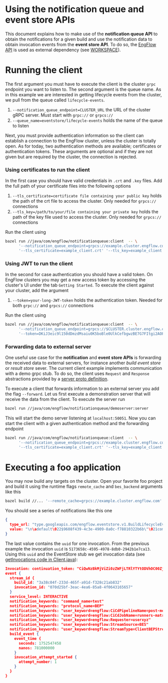 # Using the notification queue and event store APIs

This document explains how to make use of the **notification queue API** to
obtain the notifications for a given build and use the notification data
to obtain invocation events from the **event store API**. To do so,
the [EngFlow API](https://github.com/EngFlow/engflowapis) is used as external
dependency (see [WORKSPACE](../../../../WORKSPACE)).

# Running the client

The first argument you must have to execute the client is the cluster `grpc` endpoint
you want to listen to.
The second argument is the queue name. As in this example we are interested in
getting lifecycle events from the cluster, we pull from the queue called `lifecycle-events`.

1. `--notification_queue_endpoint=CLUSTER_URL`  the URL of the cluster gRPC
   server. Must start with `grpc://` or `grpcs://`
2. `--queue_name=eventstore/lifecycle-events` holds the name of the queue to listen

Next, you must provide authentication information so the client can establish
a connection to the EngFlow cluster, unless the cluster is totally open.
As for today, two authentication methods are available; certificates or
authentication tokens. These arguments are optional and if they are not given
but are required by the cluster, the connection is rejected.

### Using certificates to run the client

In the first case you should have valid credentials in `.crt` and `.key` files. Add
the full path of your certificate files into the following options

1. `--tls_certificate=certificate file containing your public key` 
    holds the path of the crt file to access the cluster.
    Only needed for `grpcs://` connections
2. `--tls_key=/path/to/your/file containing your private key` 
    holds the path of the key file used to access the cluster.
    Only needed for `grpcs://` connections

Run the client using

```bash
bazel run //java/com/engflow/notificationqueue:client  -- \
      '--notification_queue_endpoint=grpcs://example.cluster.engflow.com' '--queue_name=eventstore/lifecycle-events' \
      '--tls_certificate=example_client.crt' '--tls_key=example_client.key'
```


### Using JWT to run the client

In the second for case authentication you should have a valid token. On EngFlow clusters you may get a new access token by
accessing the cluster's UI under the tab `Getting Started`. To execute the client against your cluster, add the argument

1. `--token=your-long-JWT-token`
   holds the authentication token.
   Needed for both `grpc://` and `grpcs://` connections

Run the client using

```bash
bazel run //java/com/engflow/notificationqueue:client  -- \
      '--notification_queue_endpoint=grpcs://$CLUSTER.cluster.engflow.com' '--queue_name=eventstore/lifecycle-events' \
      '--token=DKiJ3eic9l150dDmzdMsaiu0K5boBle0UlkCefbgwzBE7G7FItgi2AOFpz6pkcMUFV3SkpAGikMckcaQhTTKUmGeZKpLh9gT6vTsi0v'
```


### Forwarding data to external server

One useful use case for the **notification** and **event store APIs** is forwarding the
received data to external servers, for instance another _build event store_ or _result store_ sever.
The current client example implements communication
with a demo grpc stub. To do so, the client uses `Request` and `Response`
abstractions provided by a [server proto definition].

To execute a client that forwards information to an external server you add the flag
`--forward`. Let us first execute a demonstration server that will receive the data from 
the client. To execute the server run

```bash
bazel run //java/com/engflow/notificationqueue/demoserver:server
```

This will start the demo server listening at `localhost:50051`. Now you can start the client with a given
authentication method and the forwarding endpoint

```bash
bazel run //java/com/engflow/notificationqueue:client  -- \
      '--notification_queue_endpoint=grpcs://example.cluster.engflow.com' '--queue_name=eventstore/lifecycle-events' \
      '--tls_certificate=example_client.crt' '--tls_key=example_client.key' '--forward=grpc://localhost:50051'
```

# Executing a foo application

You may now build any targets on the cluster. Open your favorite foo project and build it using
the runtime flags `remote_cache` and `bes_backend` arguments like this

```bash
bazel build //... '--remote_cache=grpcs://example.cluster.engflow.com' '--bes_backend=grpcs://example.cluster.engflow.com'
```

You should see a series of notifications like this one

```json
{
  type_url: "type.googleapis.com/engflow.eventstore.v1.BuildLifecycleEventNotification"
  value: "\n\adefault\022$9608f439-4c3e-4909-8a0c-f78810322b6b\"\021command_name=test\"\021protocol_name=BEP\"0user_keyword=engflow:CiCdPipelineName=post-merge\"7user_keyword=engflow:CiCdJobName=ci-runners-test-matrix\"\'user_keyword=engflow:Requester=anfelbar\"%user_keyword=engflow:StreamSource=BES\"/user_keyword=engflow:StreamType=ClientBEPStream\272\006&\n$5173658c-4595-4978-8db0-2942b1e7ca13"
}
```

The last value contains the `uuid` for one invocation. From the previous example the invocation `uuid` is `5173658c-4595-4978-8db0-2942b1e7ca13`.
Using this `uuid` and the EventStore stub we get invocation data (see [getInvocations code in Client.java][getinvocations]):

```json
Invocation: continuation_token: "CiQwNzBkMjViZi0zZWFjLTRlYTYtODVhOC00ZjA2NDMxNjU2NTcQAA=="
event {
  stream_id {
    build_id: "3a38c04f-233d-465f-a91d-f328c21ab832"
    invocation_id: "070d25bf-3eac-4ea6-85a8-4f0643165657"
  }
  service_level: INTERACTIVE
  notification_keywords: "command_name=test"
  notification_keywords: "protocol_name=BEP"
  notification_keywords: "user_keyword=engflow:CiCdPipelineName=post-merge"
  notification_keywords: "user_keyword=engflow:CiCdJobName=runners-matrix"
  notification_keywords: "user_keyword=engflow:Requester=userxyz"
  notification_keywords: "user_keyword=engflow:StreamSource=BES"
  notification_keywords: "user_keyword=engflow:StreamType=ClientBEPStream"
  build_event {
    event_time {
      seconds: 1752547458
      nanos: 781000000
    }
    invocation_attempt_started {
      attempt_number: 1
    }
  }
}
```


[server proto definition]: demoserver/server.proto
[getinvocations]: https://github.com/EngFlow/example/blob/c9a30c214d487385313245cca24c6b7f3e867785/java/com/engflow/notificationqueue/Client.java#L201